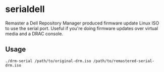 # serialdell

Remaster a Dell Repository Manager produced firmware update Linux ISO to use the serial port.
Useful if you're doing firmware updates over virtual media and a DRAC console.

## Usage

```
./drm-serial /path/to/original-drm.iso /path/to/remastered-serial-drm.iso
```
